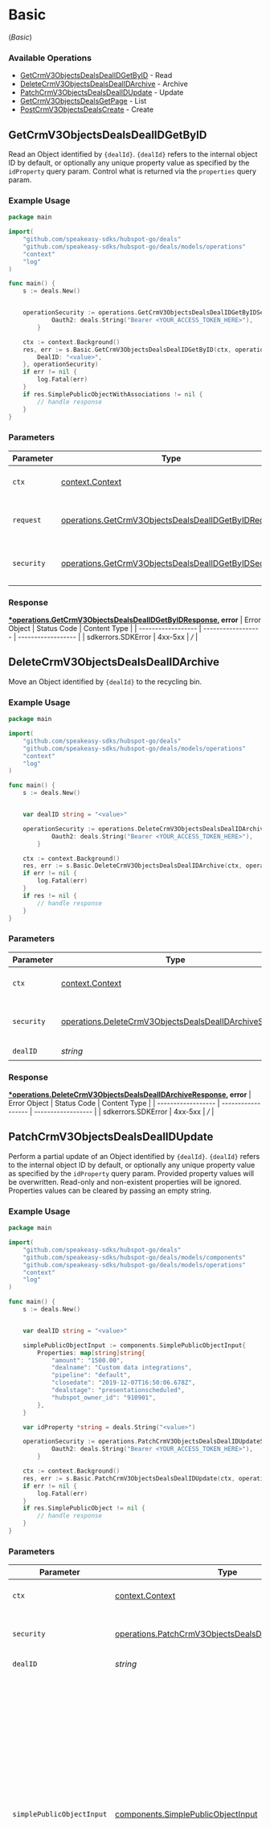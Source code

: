 # Basic
(*Basic*)

### Available Operations

* [GetCrmV3ObjectsDealsDealIDGetByID](#getcrmv3objectsdealsdealidgetbyid) - Read
* [DeleteCrmV3ObjectsDealsDealIDArchive](#deletecrmv3objectsdealsdealidarchive) - Archive
* [PatchCrmV3ObjectsDealsDealIDUpdate](#patchcrmv3objectsdealsdealidupdate) - Update
* [GetCrmV3ObjectsDealsGetPage](#getcrmv3objectsdealsgetpage) - List
* [PostCrmV3ObjectsDealsCreate](#postcrmv3objectsdealscreate) - Create

## GetCrmV3ObjectsDealsDealIDGetByID

Read an Object identified by `{dealId}`. `{dealId}` refers to the internal object ID by default, or optionally any unique property value as specified by the `idProperty` query param.  Control what is returned via the `properties` query param.

### Example Usage

```go
package main

import(
	"github.com/speakeasy-sdks/hubspot-go/deals"
	"github.com/speakeasy-sdks/hubspot-go/deals/models/operations"
	"context"
	"log"
)

func main() {
    s := deals.New()


    operationSecurity := operations.GetCrmV3ObjectsDealsDealIDGetByIDSecurity{
            Oauth2: deals.String("Bearer <YOUR_ACCESS_TOKEN_HERE>"),
        }

    ctx := context.Background()
    res, err := s.Basic.GetCrmV3ObjectsDealsDealIDGetByID(ctx, operations.GetCrmV3ObjectsDealsDealIDGetByIDRequest{
        DealID: "<value>",
    }, operationSecurity)
    if err != nil {
        log.Fatal(err)
    }
    if res.SimplePublicObjectWithAssociations != nil {
        // handle response
    }
}
```

### Parameters

| Parameter                                                                                                                    | Type                                                                                                                         | Required                                                                                                                     | Description                                                                                                                  |
| ---------------------------------------------------------------------------------------------------------------------------- | ---------------------------------------------------------------------------------------------------------------------------- | ---------------------------------------------------------------------------------------------------------------------------- | ---------------------------------------------------------------------------------------------------------------------------- |
| `ctx`                                                                                                                        | [context.Context](https://pkg.go.dev/context#Context)                                                                        | :heavy_check_mark:                                                                                                           | The context to use for the request.                                                                                          |
| `request`                                                                                                                    | [operations.GetCrmV3ObjectsDealsDealIDGetByIDRequest](../../models/operations/getcrmv3objectsdealsdealidgetbyidrequest.md)   | :heavy_check_mark:                                                                                                           | The request object to use for the request.                                                                                   |
| `security`                                                                                                                   | [operations.GetCrmV3ObjectsDealsDealIDGetByIDSecurity](../../models/operations/getcrmv3objectsdealsdealidgetbyidsecurity.md) | :heavy_check_mark:                                                                                                           | The security requirements to use for the request.                                                                            |


### Response

**[*operations.GetCrmV3ObjectsDealsDealIDGetByIDResponse](../../models/operations/getcrmv3objectsdealsdealidgetbyidresponse.md), error**
| Error Object       | Status Code        | Content Type       |
| ------------------ | ------------------ | ------------------ |
| sdkerrors.SDKError | 4xx-5xx            | */*                |

## DeleteCrmV3ObjectsDealsDealIDArchive

Move an Object identified by `{dealId}` to the recycling bin.

### Example Usage

```go
package main

import(
	"github.com/speakeasy-sdks/hubspot-go/deals"
	"github.com/speakeasy-sdks/hubspot-go/deals/models/operations"
	"context"
	"log"
)

func main() {
    s := deals.New()


    var dealID string = "<value>"

    operationSecurity := operations.DeleteCrmV3ObjectsDealsDealIDArchiveSecurity{
            Oauth2: deals.String("Bearer <YOUR_ACCESS_TOKEN_HERE>"),
        }

    ctx := context.Background()
    res, err := s.Basic.DeleteCrmV3ObjectsDealsDealIDArchive(ctx, operationSecurity, dealID)
    if err != nil {
        log.Fatal(err)
    }
    if res != nil {
        // handle response
    }
}
```

### Parameters

| Parameter                                                                                                                          | Type                                                                                                                               | Required                                                                                                                           | Description                                                                                                                        |
| ---------------------------------------------------------------------------------------------------------------------------------- | ---------------------------------------------------------------------------------------------------------------------------------- | ---------------------------------------------------------------------------------------------------------------------------------- | ---------------------------------------------------------------------------------------------------------------------------------- |
| `ctx`                                                                                                                              | [context.Context](https://pkg.go.dev/context#Context)                                                                              | :heavy_check_mark:                                                                                                                 | The context to use for the request.                                                                                                |
| `security`                                                                                                                         | [operations.DeleteCrmV3ObjectsDealsDealIDArchiveSecurity](../../models/operations/deletecrmv3objectsdealsdealidarchivesecurity.md) | :heavy_check_mark:                                                                                                                 | The security requirements to use for the request.                                                                                  |
| `dealID`                                                                                                                           | *string*                                                                                                                           | :heavy_check_mark:                                                                                                                 | N/A                                                                                                                                |


### Response

**[*operations.DeleteCrmV3ObjectsDealsDealIDArchiveResponse](../../models/operations/deletecrmv3objectsdealsdealidarchiveresponse.md), error**
| Error Object       | Status Code        | Content Type       |
| ------------------ | ------------------ | ------------------ |
| sdkerrors.SDKError | 4xx-5xx            | */*                |

## PatchCrmV3ObjectsDealsDealIDUpdate

Perform a partial update of an Object identified by `{dealId}`. `{dealId}` refers to the internal object ID by default, or optionally any unique property value as specified by the `idProperty` query param. Provided property values will be overwritten. Read-only and non-existent properties will be ignored. Properties values can be cleared by passing an empty string.

### Example Usage

```go
package main

import(
	"github.com/speakeasy-sdks/hubspot-go/deals"
	"github.com/speakeasy-sdks/hubspot-go/deals/models/components"
	"github.com/speakeasy-sdks/hubspot-go/deals/models/operations"
	"context"
	"log"
)

func main() {
    s := deals.New()


    var dealID string = "<value>"

    simplePublicObjectInput := components.SimplePublicObjectInput{
        Properties: map[string]string{
            "amount": "1500.00",
            "dealname": "Custom data integrations",
            "pipeline": "default",
            "closedate": "2019-12-07T16:50:06.678Z",
            "dealstage": "presentationscheduled",
            "hubspot_owner_id": "910901",
        },
    }

    var idProperty *string = deals.String("<value>")

    operationSecurity := operations.PatchCrmV3ObjectsDealsDealIDUpdateSecurity{
            Oauth2: deals.String("Bearer <YOUR_ACCESS_TOKEN_HERE>"),
        }

    ctx := context.Background()
    res, err := s.Basic.PatchCrmV3ObjectsDealsDealIDUpdate(ctx, operationSecurity, dealID, simplePublicObjectInput, idProperty)
    if err != nil {
        log.Fatal(err)
    }
    if res.SimplePublicObject != nil {
        // handle response
    }
}
```

### Parameters

| Parameter                                                                                                                                                                                                                                                                                                                                               | Type                                                                                                                                                                                                                                                                                                                                                    | Required                                                                                                                                                                                                                                                                                                                                                | Description                                                                                                                                                                                                                                                                                                                                             | Example                                                                                                                                                                                                                                                                                                                                                 |
| ------------------------------------------------------------------------------------------------------------------------------------------------------------------------------------------------------------------------------------------------------------------------------------------------------------------------------------------------------- | ------------------------------------------------------------------------------------------------------------------------------------------------------------------------------------------------------------------------------------------------------------------------------------------------------------------------------------------------------- | ------------------------------------------------------------------------------------------------------------------------------------------------------------------------------------------------------------------------------------------------------------------------------------------------------------------------------------------------------- | ------------------------------------------------------------------------------------------------------------------------------------------------------------------------------------------------------------------------------------------------------------------------------------------------------------------------------------------------------- | ------------------------------------------------------------------------------------------------------------------------------------------------------------------------------------------------------------------------------------------------------------------------------------------------------------------------------------------------------- |
| `ctx`                                                                                                                                                                                                                                                                                                                                                   | [context.Context](https://pkg.go.dev/context#Context)                                                                                                                                                                                                                                                                                                   | :heavy_check_mark:                                                                                                                                                                                                                                                                                                                                      | The context to use for the request.                                                                                                                                                                                                                                                                                                                     |                                                                                                                                                                                                                                                                                                                                                         |
| `security`                                                                                                                                                                                                                                                                                                                                              | [operations.PatchCrmV3ObjectsDealsDealIDUpdateSecurity](../../models/operations/patchcrmv3objectsdealsdealidupdatesecurity.md)                                                                                                                                                                                                                          | :heavy_check_mark:                                                                                                                                                                                                                                                                                                                                      | The security requirements to use for the request.                                                                                                                                                                                                                                                                                                       |                                                                                                                                                                                                                                                                                                                                                         |
| `dealID`                                                                                                                                                                                                                                                                                                                                                | *string*                                                                                                                                                                                                                                                                                                                                                | :heavy_check_mark:                                                                                                                                                                                                                                                                                                                                      | N/A                                                                                                                                                                                                                                                                                                                                                     |                                                                                                                                                                                                                                                                                                                                                         |
| `simplePublicObjectInput`                                                                                                                                                                                                                                                                                                                               | [components.SimplePublicObjectInput](../../models/components/simplepublicobjectinput.md)                                                                                                                                                                                                                                                                | :heavy_check_mark:                                                                                                                                                                                                                                                                                                                                      | N/A                                                                                                                                                                                                                                                                                                                                                     | {<br/>"properties": {<br/>"amount": "1500.00",<br/>"dealname": "Custom data integrations",<br/>"pipeline": "default",<br/>"closedate": "2019-12-07T16:50:06.678Z",<br/>"dealstage": "presentationscheduled",<br/>"hubspot_owner_id": "910901"<br/>},<br/>"associations": [<br/>{<br/>"to": {<br/>"id": "101"<br/>},<br/>"types": [<br/>{<br/>"associationCategory": "HUBSPOT_DEFINED",<br/>"associationTypeId": 2<br/>}<br/>]<br/>}<br/>]<br/>} |
| `idProperty`                                                                                                                                                                                                                                                                                                                                            | **string*                                                                                                                                                                                                                                                                                                                                               | :heavy_minus_sign:                                                                                                                                                                                                                                                                                                                                      | The name of a property whose values are unique for this object type                                                                                                                                                                                                                                                                                     |                                                                                                                                                                                                                                                                                                                                                         |


### Response

**[*operations.PatchCrmV3ObjectsDealsDealIDUpdateResponse](../../models/operations/patchcrmv3objectsdealsdealidupdateresponse.md), error**
| Error Object       | Status Code        | Content Type       |
| ------------------ | ------------------ | ------------------ |
| sdkerrors.SDKError | 4xx-5xx            | */*                |

## GetCrmV3ObjectsDealsGetPage

Read a page of deals. Control what is returned via the `properties` query param.

### Example Usage

```go
package main

import(
	"github.com/speakeasy-sdks/hubspot-go/deals"
	"github.com/speakeasy-sdks/hubspot-go/deals/models/operations"
	"context"
	"log"
)

func main() {
    s := deals.New()


    operationSecurity := operations.GetCrmV3ObjectsDealsGetPageSecurity{
            Oauth2: deals.String("Bearer <YOUR_ACCESS_TOKEN_HERE>"),
        }

    ctx := context.Background()
    res, err := s.Basic.GetCrmV3ObjectsDealsGetPage(ctx, operations.GetCrmV3ObjectsDealsGetPageRequest{}, operationSecurity)
    if err != nil {
        log.Fatal(err)
    }
    if res.CollectionResponseSimplePublicObjectWithAssociationsForwardPaging != nil {
        // handle response
    }
}
```

### Parameters

| Parameter                                                                                                        | Type                                                                                                             | Required                                                                                                         | Description                                                                                                      |
| ---------------------------------------------------------------------------------------------------------------- | ---------------------------------------------------------------------------------------------------------------- | ---------------------------------------------------------------------------------------------------------------- | ---------------------------------------------------------------------------------------------------------------- |
| `ctx`                                                                                                            | [context.Context](https://pkg.go.dev/context#Context)                                                            | :heavy_check_mark:                                                                                               | The context to use for the request.                                                                              |
| `request`                                                                                                        | [operations.GetCrmV3ObjectsDealsGetPageRequest](../../models/operations/getcrmv3objectsdealsgetpagerequest.md)   | :heavy_check_mark:                                                                                               | The request object to use for the request.                                                                       |
| `security`                                                                                                       | [operations.GetCrmV3ObjectsDealsGetPageSecurity](../../models/operations/getcrmv3objectsdealsgetpagesecurity.md) | :heavy_check_mark:                                                                                               | The security requirements to use for the request.                                                                |


### Response

**[*operations.GetCrmV3ObjectsDealsGetPageResponse](../../models/operations/getcrmv3objectsdealsgetpageresponse.md), error**
| Error Object       | Status Code        | Content Type       |
| ------------------ | ------------------ | ------------------ |
| sdkerrors.SDKError | 4xx-5xx            | */*                |

## PostCrmV3ObjectsDealsCreate

Create a deal with the given properties and return a copy of the object, including the ID. Documentation and examples for creating standard deals is provided.

### Example Usage

```go
package main

import(
	"github.com/speakeasy-sdks/hubspot-go/deals"
	"github.com/speakeasy-sdks/hubspot-go/deals/models/operations"
	"context"
	"github.com/speakeasy-sdks/hubspot-go/deals/models/components"
	"log"
)

func main() {
    s := deals.New()


    operationSecurity := operations.PostCrmV3ObjectsDealsCreateSecurity{
            Oauth2: deals.String("Bearer <YOUR_ACCESS_TOKEN_HERE>"),
        }

    ctx := context.Background()
    res, err := s.Basic.PostCrmV3ObjectsDealsCreate(ctx, components.SimplePublicObjectInputForCreate{
        Associations: []components.PublicAssociationsForObject{
            components.PublicAssociationsForObject{
                Types: []components.AssociationSpec{
                    components.AssociationSpec{
                        AssociationCategory: components.AssociationCategoryHubspotDefined,
                        AssociationTypeID: 2,
                    },
                },
                To: components.PublicObjectID{
                    ID: "101",
                },
            },
        },
        Properties: map[string]string{
            "amount": "1500.00",
            "dealname": "Custom data integrations",
            "pipeline": "default",
            "closedate": "2019-12-07T16:50:06.678Z",
            "dealstage": "presentationscheduled",
            "hubspot_owner_id": "910901",
        },
    }, operationSecurity)
    if err != nil {
        log.Fatal(err)
    }
    if res.SimplePublicObject != nil {
        // handle response
    }
}
```

### Parameters

| Parameter                                                                                                        | Type                                                                                                             | Required                                                                                                         | Description                                                                                                      |
| ---------------------------------------------------------------------------------------------------------------- | ---------------------------------------------------------------------------------------------------------------- | ---------------------------------------------------------------------------------------------------------------- | ---------------------------------------------------------------------------------------------------------------- |
| `ctx`                                                                                                            | [context.Context](https://pkg.go.dev/context#Context)                                                            | :heavy_check_mark:                                                                                               | The context to use for the request.                                                                              |
| `request`                                                                                                        | [components.SimplePublicObjectInputForCreate](../../models/components/simplepublicobjectinputforcreate.md)       | :heavy_check_mark:                                                                                               | The request object to use for the request.                                                                       |
| `security`                                                                                                       | [operations.PostCrmV3ObjectsDealsCreateSecurity](../../models/operations/postcrmv3objectsdealscreatesecurity.md) | :heavy_check_mark:                                                                                               | The security requirements to use for the request.                                                                |


### Response

**[*operations.PostCrmV3ObjectsDealsCreateResponse](../../models/operations/postcrmv3objectsdealscreateresponse.md), error**
| Error Object       | Status Code        | Content Type       |
| ------------------ | ------------------ | ------------------ |
| sdkerrors.SDKError | 4xx-5xx            | */*                |
